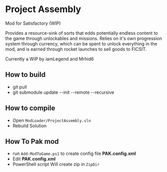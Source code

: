 # Project Assembly
Mod for Satisfactory (WIP)

Provides a resource-sink of sorts that edds potentially endless content to the game through unlockables and missions.
Relies on it's own progression system through currency, which can be spent to unlock everything in the mod, and is earned through rocket launches to sell goods to FICSIT.

Currently a WIP by iamLegend and Mrhid6



## How to build
* git pull
* git submodule update --init --remote --recursive

## How to compile
* Open `ModLoader/ProjectAssembly.sln`
* Rebuild Solution

## How To Pak mod
* run `Add-ModToGame.ps1` to create config file **PAK.config.xml**
* Edit **PAK.config.xml** 
* PowerShell script Will create zip in `ZipDir`
